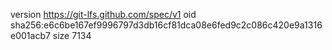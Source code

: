 version https://git-lfs.github.com/spec/v1
oid sha256:e6c6be167ef9996797d3db16cf81dca08e6fed9c2c086c420e9a1316e001acb7
size 7134

